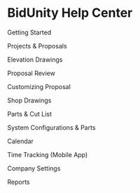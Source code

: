 # BidUnity Help Center

Getting Started

Projects & Proposals

Elevation Drawings

Proposal Review

Customizing Proposal

Shop Drawings

Parts & Cut List

System Configurations & Parts

Calendar

Time Tracking \(Mobile App\)

Company Settings

Reports

